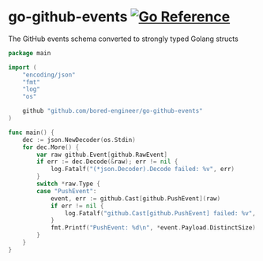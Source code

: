 # go-github-events [![Go Reference](https://pkg.go.dev/badge/github.com/bored-engineer/go-github-events.svg)](https://pkg.go.dev/github.com/bored-engineer/go-github-events)
The GitHub events schema converted to strongly typed Golang structs

```go
package main

import (
	"encoding/json"
	"fmt"
	"log"
	"os"

	github "github.com/bored-engineer/go-github-events"
)

func main() {
	dec := json.NewDecoder(os.Stdin)
	for dec.More() {
		var raw github.Event[github.RawEvent]
		if err := dec.Decode(&raw); err != nil {
			log.Fatalf("(*json.Decoder).Decode failed: %v", err)
		}
		switch *raw.Type {
		case "PushEvent":
			event, err := github.Cast[github.PushEvent](raw)
			if err != nil {
				log.Fatalf("github.Cast[github.PushEvent] failed: %v", err)
			}
			fmt.Printf("PushEvent: %d\n", *event.Payload.DistinctSize)
		}
	}
}
```